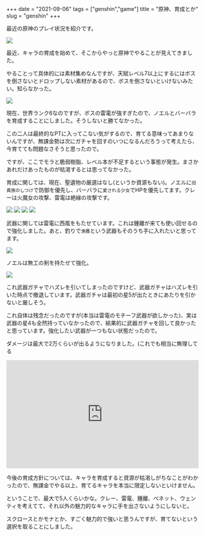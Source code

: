 +++
date = "2021-09-06"
tags = ["genshin","game"]
title = "原神、育成とか"
slug = "genshin"
+++

最近の原神のプレイ状況を紹介です。

![](https://raw.githubusercontent.com/syui/img/master/other/genshin_20210906_5756.jpg)

最近、キャラの育成を始めて、そこからやっと原神でやることが見えてきました。

やることって具体的には素材集めなんですが、天賦レベル7以上にするにはボスを倒さないとドロップしない素材があるので、ボスを倒さないといけないみたい。知らなかった。

![](https://raw.githubusercontent.com/syui/img/master/other/genshin_20210906_5754.jpg)

現在、世界ランク6なのですが、ボスの雷電が強すぎたので、ノエルとバーバラを育成することにしました。そうしないと勝てなかった。

この二人は最終的なPTに入ってこない気がするので、育てる意味ってあまりないんですが、無課金勢は次にガチャを回すのいつになるんだろうって考えたら、今育てても問題なさそうと思ったので。

ですが、ここでモラと脆弱樹脂、レベル本が不足するという事態が発生。まさかあれだけあったものが枯渇するとは思ってなかった。

育成に関しては、現在、聖遺物の厳選はなし(というか資源もない)。ノエルに`旧貴族のしつけ`で防御を優先し、バーバラに`愛される少女`でHPを優先してます。クレーは火魔女の攻撃、雷電は絶縁の攻撃です。

![](https://raw.githubusercontent.com/syui/img/master/other/genshin_20210906_5757.jpg)
![](https://raw.githubusercontent.com/syui/img/master/other/genshin_20210906_5758.jpg)
![](https://raw.githubusercontent.com/syui/img/master/other/genshin_20210906_5759.jpg)
![](https://raw.githubusercontent.com/syui/img/master/other/genshin_20210906_5760.jpg)

武器に関しては雷電に西風をもたせています。これは鍾離が来ても使い回せるので強化しました。あと、釣りで`漁獲`という武器もそのうち手に入れたいと思ってます。

![](https://raw.githubusercontent.com/syui/img/master/other/genshin_20210906_5761.jpg)

ノエルは無工の剣を持たせて強化。

![](https://raw.githubusercontent.com/syui/img/master/other/genshin_20210906_5755.jpg)

これ武器ガチャでハズレを引いてしまったのですけど、武器ガチャはハズレを引いた時点で撤退しています。武器ガチャは最初の星5が出たときにあたりを引かないと厳しそう。

これ自体は残念だったのですが(本当は雷電のモチーフ武器が欲しかった)、実は武器の星4も全然持っていなかったので、結果的に武器ガチャを回して良かったと思っています。強化したい武器が一つもない状態だったので。

ダメージは最大で2万くらいが出るようになりました。(これでも相当に無理してる

<div style="position:relative;height:0;padding-bottom:56.25%"><iframe src="https://www.youtube.com/embed/P11BtaOmr_Y?rel=0&amp;controls=0&amp;showinfo=0&amp;ecver=2" width="640" height="360" frameborder="0" allow="accelerometer; autoplay; encrypted-media; gyroscope; picture-in-picture" style="position:absolute;width:100%;height:100%;left:0" allowfullscreen></iframe></div>

今後の育成方針については、キャラを育成すると資源が枯渇しがちなことがわかったので、無課金でやる以上、育てるキャラを本当に限定しないといけません。

ということで、最大で5人くらいかな。クレー、雷電、鍾離、ベネット、ウェンティを考えてて、それ以外の魅力的なキャラに手を出さないようにしないと。

スクロースとかモナとか、すごく魅力的で強いと思うんですが、育てないという選択を取ることにしました。


